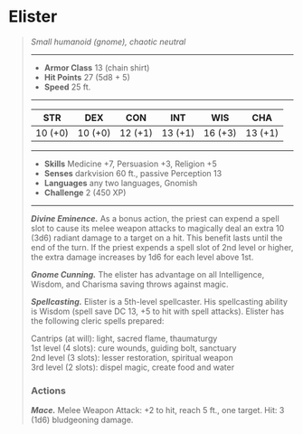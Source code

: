 # Elister
>*Small humanoid (gnome), chaotic neutral*
>___
>- **Armor Class** 13 (chain shirt)
>- **Hit Points** 27 (5d8 + 5)
>- **Speed** 25 ft. 
>___
>|STR|DEX|CON|INT|WIS|CHA|
>|:---:|:---:|:---:|:---:|:---:|:---:|
>|10 (+0)|10 (+0)|12 (+1)|13 (+1)|16 (+3)|13 (+1)|
>___
>- **Skills** Medicine +7, Persuasion +3, Religion +5
>- **Senses** darkvision 60 ft., passive Perception 13
>- **Languages** any two languages, Gnomish
>- **Challenge** 2 (450 XP)
>___
>***Divine Eminence.*** As a bonus action, the priest can expend a spell slot to cause its melee weapon attacks to magically deal an extra 10 (3d6) radiant damage to a target on a hit. This benefit lasts until the end of the turn. If the priest expends a spell slot of 2nd level or higher, the extra damage increases by 1d6 for each level above 1st.  
>
>***Gnome Cunning.*** The elister has advantage on all Intelligence, Wisdom, and Charisma saving throws against magic.  
>
>***Spellcasting.*** Elister is a 5th-level spellcaster. His spellcasting ability is Wisdom (spell save DC 13, +5 to hit with spell attacks). Elister has the following cleric spells prepared:  
>
>Cantrips (at will): light, sacred flame, thaumaturgy  
>1st level (4 slots): cure wounds, guiding bolt, sanctuary  
>2nd level (3 slots): lesser restoration, spiritual weapon  
>3rd level (2 slots): dispel magic, create food and water  
>
>### Actions
>***Mace.*** Melee Weapon Attack: +2 to hit, reach 5 ft., one target. Hit: 3 (1d6) bludgeoning damage.
